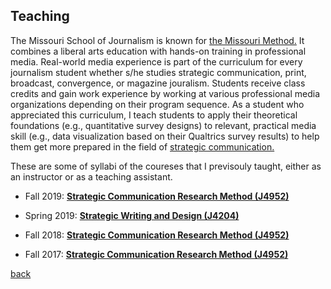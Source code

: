 

## Teaching

The Missouri School of Journalism is known for <a href="https://www.huffpost.com/entry/post_b_7905096" target="_blank">the Missouri Method.</a> It combines a liberal arts education with hands-on training in professional media. Real-world media experience is part of the curriculum for every journalism student whether s/he studies strategic communication, print, broadcast, convergence, or magazine jouralism. Students receive class credits and gain work experience by working at various professional media organizations depending on their program sequence. As a student who appreciated this curriculum, I teach students to apply their theoretical foundations (e.g., quantitative survey designs) to relevant, practical media skill (e.g., data visualization based on their Qualtrics survey results) to help them get more prepared in the field of <a href="https://journalism.missouri.edu/degrees-programs/undergraduate-degrees/strategic-communication/" target="_blank">strategic communication.</a>


These are some of syllabi of the coureses that I previsouly taught, either as an instructor or as a teaching assistant. 

* Fall 2019: <a href="https://namyeon.github.io/J4952_Fall19.pdf" target="_blank">**Strategic Communication Research Method (J4952)**</a> 

* Spring 2019: <a href="https://namyeon.github.io/J4204_Spring19.pdf" target="_blank">**Strategic Writing and Design (J4204)**</a> 

* Fall 2018: <a href="https://namyeon.github.io/J4952_Fall18.pdf" target="_blank">**Strategic Communication Research Method (J4952)**</a> 

* Fall 2017: <a href="https://namyeon.github.io/J4952_Fall17.pdf" target="_blank">**Strategic Communication Research Method (J4952)**</a>


[back](./)
